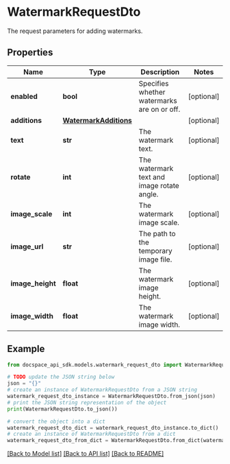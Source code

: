 # WatermarkRequestDto
The request parameters for adding watermarks.

## Properties

Name | Type | Description | Notes
------------ | ------------- | ------------- | -------------
**enabled** | **bool** | Specifies whether watermarks are on or off. | [optional] 
**additions** | [**WatermarkAdditions**](WatermarkAdditions.md) |  | [optional] 
**text** | **str** | The watermark text. | [optional] 
**rotate** | **int** | The watermark text and image rotate angle. | [optional] 
**image_scale** | **int** | The watermark image scale. | [optional] 
**image_url** | **str** | The path to the temporary image file. | [optional] 
**image_height** | **float** | The watermark image height. | [optional] 
**image_width** | **float** | The watermark image width. | [optional] 

## Example

```python
from docspace_api_sdk.models.watermark_request_dto import WatermarkRequestDto

# TODO update the JSON string below
json = "{}"
# create an instance of WatermarkRequestDto from a JSON string
watermark_request_dto_instance = WatermarkRequestDto.from_json(json)
# print the JSON string representation of the object
print(WatermarkRequestDto.to_json())

# convert the object into a dict
watermark_request_dto_dict = watermark_request_dto_instance.to_dict()
# create an instance of WatermarkRequestDto from a dict
watermark_request_dto_from_dict = WatermarkRequestDto.from_dict(watermark_request_dto_dict)
```
[[Back to Model list]](../README.md#documentation-for-models) [[Back to API list]](../README.md#documentation-for-api-endpoints) [[Back to README]](../README.md)


